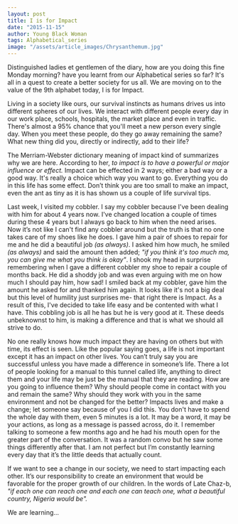 ```yaml
---
layout: post
title: I is for Impact
date: "2015-11-15"
author: Young Black Woman
tags: Alphabetical_series
image: "/assets/article_images/Chrysanthemum.jpg"
---
```


Distinguished ladies et gentlemen of the diary, how are you doing this fine Monday morning? have you learnt from our Alphabetical series so far? It's all in a quest to create a better society for us all. We are moving on to the value of the 9th alphabet today, I is for Impact.

Living in a society like ours, our survival instincts as humans drives us into different spheres of our lives. We interact with different people every day in our work place, schools, hospitals, the market place and even in traffic. There's almost a 95% chance that you'll meet a new person every single day. When you meet these people, do they go away remaining the same? What new thing did you, directly or indirectly, add to their life?

The Merriam-Webster dictionary meaning of impact kind of summarizes why we are here. According to her, *to impact is to have a powerful or major influence or effect.* Impact can be effected in 2 ways; either a bad way or a good way. It's really a choice which way you want to go. Everything you do in this life has some effect. Don’t think you are too small to make an impact, even the ant as tiny as it is has shown us a couple of life survival tips.

Last week, I visited my cobbler. I say my cobbler because I've been dealing with him for about 4 years now. I've changed location a couple of times during these 4 years but I always go back to him when the need arises. Now it’s not like I can't find any cobbler around but the truth is that no one takes care of my shoes like he does. I gave him a pair of shoes to repair for me and he did a beautiful job *(as always)*. I asked him how much, he smiled *(as always)* and said the amount then added; *"if you think it's too much ma, you can give me what you think is okay"*. I shook my head in surprise remembering when I gave a different cobbler my shoe to repair a couple of months back. He did a shoddy job and was even arguing with me on how much I should pay him,  how sad! I smiled back at my cobbler, gave him the amount he asked for and thanked him again. It looks like it's not a big deal but this level of humility just surprises me- that right there is Impact. As a result of this, I've decided to take life easy and be contented with what I have. This cobbling job is all he has but he is very good at it. These deeds unbeknownst to him, is making a difference and that is what we should all strive to do.

No one really knows how much impact they are having on others but with time, its effect is seen. Like the popular saying goes, a life is not important except it has an impact on other lives. You can’t truly say you are successful unless you have made a difference in someone’s life. There a lot of people looking for a manual to this tunnel called life, anything to direct them and your life may be just be the manual that they are reading. How are you going to influence them? Why should people come in contact with you and remain the same? Why should they work with you in the same environment and not be changed for the better? Impacts lives and make a change; let someone say because of you I did this. You don't have to spend the whole day with them, even 5 minutes is a lot. It may be a word, it may be your actions, as long as a message is passed across, do it. I remember talking to someone a few months ago and he had his mouth open for the greater part of the conversation. It was a random convo but he saw some things differently after that. I am not perfect but I’m constantly learning every day that it’s the little deeds that actually count.

If we want to see a change in our society, we need to start impacting each other. It’s our responsibility to create an environment that would be favorable for the proper growth of our children. In the words of Late Chaz-b, *"if each one can reach one and each one can teach one, what a beautiful country, Nigeria would be".*

We are learning...
